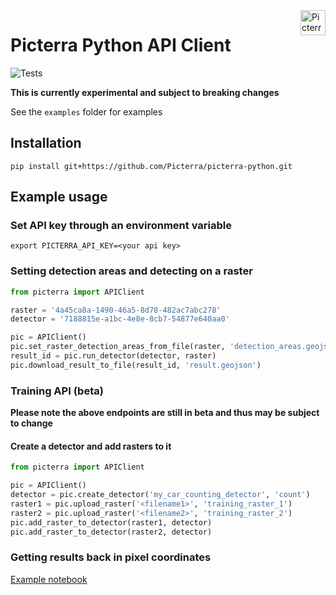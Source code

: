 <a href="https://picterra.ch">
    <img
        src="https://storage.googleapis.com/cloud.picterra.ch/public/assets/logo/picterra_logo_640.png"
        alt="Picterra logo" title="Picterra" align="right" height="40" />
</a>

# Picterra Python API Client

![Tests](https://github.com/Picterra/picterra-python/workflows/lint%20and%20tests/badge.svg?branch=master)


**This is currently experimental and subject to breaking changes**

See the `examples` folder for examples

## Installation

```
pip install git+https://github.com/Picterra/picterra-python.git
```

## Example usage

### Set API key through an environment variable

```
export PICTERRA_API_KEY=<your api key>
```

### Setting detection areas and detecting on a raster

```python
from picterra import APIClient

raster = '4a45ca8a-1490-46a5-8d78-482ac7abc278'
detector = '7188815e-a1bc-4e8e-8cb7-54877e640aa0'

pic = APIClient()
pic.set_raster_detection_areas_from_file(raster, 'detection_areas.geojson')
result_id = pic.run_detector(detector, raster)
pic.download_result_to_file(result_id, 'result.geojson')
```

### Training API (beta)

**Please note the above endpoints are still in beta and thus may be subject to change**

#### Create a detector and add rasters to it

```python
from picterra import APIClient

pic = APIClient()
detector = pic.create_detector('my_car_counting_detector', 'count')
raster1 = pic.upload_raster('<filename1>', 'training_raster_1')
raster2 = pic.upload_raster('<filename2>', 'training_raster_2')
pic.add_raster_to_detector(raster1, detector)
pic.add_raster_to_detector(raster2, detector)


```

### Getting results back in pixel coordinates

[Example notebook](examples/nongeo_imagery.ipynb)
